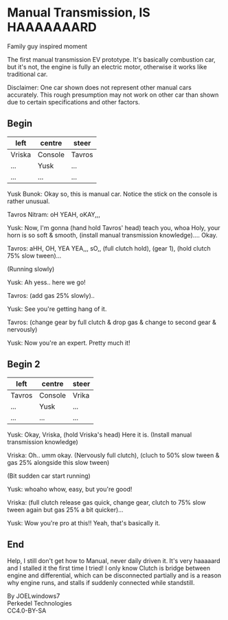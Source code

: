 # Manual Transmission, IS HAAAAAAARD

Family guy inspired moment

The first manual transmission EV prototype. It's basically combustion car, but it's not, the engine is fully an electric motor, otherwise it works like traditional car.

Disclaimer: One car shown does not represent other manual cars accurately. This rough presumption may not work on other car than shown due to certain specifications and other factors.

## Begin

|left|centre|steer|
|-|-|-|
|Vriska|Console|Tavros|
|...|Yusk|...|
|...|...|...|

Yusk Bunok: Okay so, this is manual car. Notice the stick on the console is rather unusual.

Tavros Nitram: oH YEAH, oKAY,,,

Yusk: Now, I'm gonna (hand hold Tavros' head) teach you, whoa Holy, your horn is so soft & smooth, (install manual transmission knowledge).... Okay.

Tavros: aHH, OH, YEA YEA,,, sO,, (full clutch hold), (gear 1), (hold clutch 75% slow tween)...

(Running slowly)

Yusk: Ah yess.. here we go!

Tavros: (add gas 25% slowly)..

Yusk: See you're getting hang of it.

Tavros: (change gear by full clutch & drop gas & change to second gear & nervously)

Yusk: Now you're an expert. Pretty much it!

## Begin 2

|left|centre|steer|
|-|-|-|
|Tavros|Console|Vrika|
|...|Yusk|...|
|...|...|...|

Yusk: Okay, Vriska, (hold Vriska's head) Here it is. (Install manual transmission knowledge)

Vriska: Oh.. umm okay. (Nervously full clutch), (cluch to 50% slow tween & gas 25% alongside this slow tween)

(Bit sudden car start running)

Yusk: whoaho whow, easy, but you're good!

Vriska: (full clutch release gas quick, change gear, clutch to 75% slow tween again but gas 25% a bit quicker)...

Yusk: Wow you're pro at this!! Yeah, that's basically it.

## End

Help, I still don't get how to Manual, never daily driven it. It's very haaaaard and I stalled it the first time I tried! I only know Clutch is bridge between engine and differential, which can be disconnected partially and is a reason why engine runs, and stalls if suddenly connected while standstill.

By JOELwindows7  
Perkedel Technologies  
CC4.0-BY-SA
